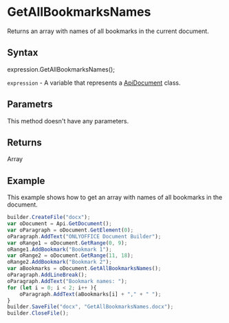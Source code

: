 # GetAllBookmarksNames

Returns an array with names of all bookmarks in the current document.

## Syntax

expression.GetAllBookmarksNames();

`expression` - A variable that represents a [ApiDocument](../ApiDocument.md) class.

## Parametrs

This method doesn't have any parameters.

## Returns

Array<String>

## Example

This example shows how to get an array with names of all bookmarks in the document.

```javascript
builder.CreateFile("docx");
var oDocument = Api.GetDocument(); 
var oParagraph = oDocument.GetElement(0); 
oParagraph.AddText("ONLYOFFICE Document Builder"); 
var oRange1 = oDocument.GetRange(0, 9); 
oRange1.AddBookmark("Bookmark 1");
var oRange2 = oDocument.GetRange(11, 18); 
oRange2.AddBookmark("Bookmark 2");
var aBookmarks = oDocument.GetAllBookmarksNames();
oParagraph.AddLineBreak();
oParagraph.AddText("Bookmark names: ");
for (let i = 0; i < 2; i++ ){
	oParagraph.AddText(aBookmarks[i] + "," + " ");
}
builder.SaveFile("docx", "GetAllBookmarksNames.docx");
builder.CloseFile();
```